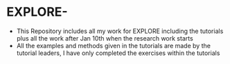 # EXPLORE- 
- This Repository includes all my work for EXPLORE including the tutorials plus all the work after Jan 10th when the research work starts 
- All the examples and methods given in the tutorials are made by the tutorial leaders, I have only completed the exercises within the tutorials
